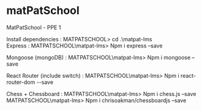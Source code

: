 # matPatSchool
MatPatSchool - PPE 1

Install dependencies :
MATPATSCHOOL> cd .\matpat-lms\
Express :
MATPATSCHOOL\matpat-lms> Npm i express –save

Mongoose (mongoDB) :
MATPATSCHOOL\matpat-lms> Npm i mongoose –save

React Router (include switch) :
MATPATSCHOOL\matpat-lms> Npm i react-router-dom --save

Chess + Chessboard :
MATPATSCHOOL\matpat-lms> Npm i chess.js –save
MATPATSCHOOL\matpat-lms> Npm i chrisoakman/chessboardjs –save
